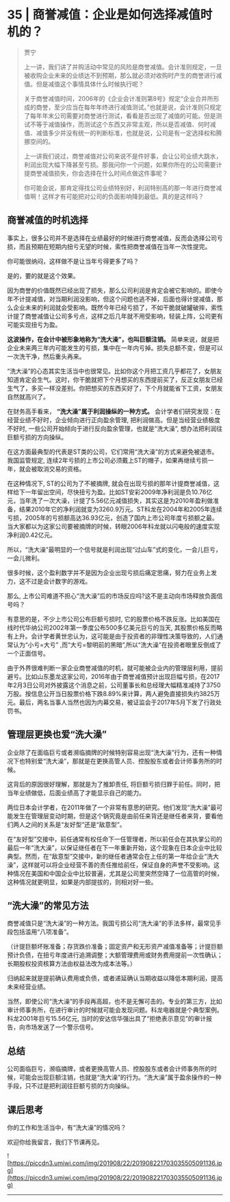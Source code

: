 # 35 | 商誉减值：企业是如何选择减值时机的？

> 贾宁
> 
> 上一讲，我们讲了并购活动中常见的风险是商誉减值。会计准则规定，一旦被收购企业未来的业绩达不到预期，那么就必须对收购时产生的商誉进行减值。但是减值这个事情具体什么时候执行呢？
> 
> 关于商誉减值时间，2006年的《企业会计准则第8号》规定“企业合并所形成的商誉，至少应当在每年年终进行减值测试。”也就是说，会计准则只规定了每年年末公司需要对商誉进行测试，看看是否出现了减值的可能。但是测试不等于减值操作，而测试这个东西又非常主观，所以是否减值、何时减值、减值多少并没有统一的判断标准，也就是说，公司是有一定选择权和腾挪空间的。
> 
> 上一讲我们说过，商誉减值对公司来说不是件好事，会让公司业绩大跳水，利润出现大幅下降甚至亏损。那我问你一个问题，如果你所在的公司需要计提商誉减值损失，你会选择在什么时间点做这件事呢？
> 
> 你可能会说，那肯定得找公司业绩特别好，利润特别高的那一年进行商誉减值啊！这样才有可能把对公司的负面影响降到最低。真的是这样吗？

## 商誉减值的时机选择

事实上，很多公司并不是选择在业绩最好的时候进行商誉减值，反而会选择公司亏损，而且预期在短期内扭亏无望的时候，索性把商誉减值在当年一次性提完。

你可能很纳闷，这样做不是让当年亏得更多了吗？

是的，要的就是这个效果。

因为商誉的价值既然已经出现了损失，那么公司利润是肯定会被它影响的。即使今年不计提减值，对当期利润没影响，但这个问题也逃不掉，后面也得计提减值，那么企业未来的利润就会受影响。既然今年已经亏损了，不如干脆就破罐破摔，索性计提了商誉减值让公司多亏点，这样之后几年就不用受影响，轻装上阵，公司更有可能实现扭亏为盈。

 **这波操作，在会计中被形象地称为“洗大澡”，也叫巨额注销。** 简单来说，就是把企业未来两三年内可能发生的亏损，集中在一年内亏掉。损失总额不变，但是可以一次洗干净，然后重头再来。

“洗大澡”的心态其实生活当中也很常见。比如你这个月把工资几乎都花了，女朋友知道肯定会生气。这时，你干脆就把下个月想买的东西提前买了，反正女朋友已经生气了，多买一样没差别。你把想买的东西买好了，下个月就能省下工资，女朋友自然就高兴了。

在财务高手看来， **“洗大澡”属于利润操纵的一种方式。** 会计学者们研究发现：在经营业绩不好时，企业倾向进行正向盈余管理, 把利润做高。但是当经营业绩极度不好时, 一些公司开始倾向于进行反向盈余管理，也就是“洗大澡”, 想办法把利润往巨额亏损的方向操纵。

在这方面最典型的代表是ST类的公司，它们常用“洗大澡”的方式来避免被退市。我国监管规定, 连续2年亏损的上市公司必须戴上ST的帽子，如果再继续亏损一年，就会被取消交易的资格。

在这种情况下, ST的公司为了不被摘牌, 就会在出现亏损的那年计提商誉减值，这样给下一年留出空间，尽快扭亏为盈。比如ST安彩2009年净利润是负10.76亿元，当年洗了一次大澡，计提了5.56亿元减值损失，其实这是为2010年盈利做准备，结果2010年它的净利润就变为3260.9万元。ST科龙在2004年和2005年连续亏损，2005年的亏损额高达36.93亿元，创造了国内上市公司年度亏损额之最。当大家都以为这家公司要被摘牌的时候，转眼2006年科龙就以闪电般的速度实现净利润0.42亿元。

所以，“洗大澡”最明显的一个信号就是利润出现“过山车”式的变化，一会儿巨亏，一会儿微利。

很多时候，这个盈利数字并不是因为企业出现亏损后痛定思痛，努力在业务上发力，这不过是会计数字的游戏。

那么, 上市公司难道不担心“洗大澡”后的市场反应吗?这不是主动向市场释放负面信号吗？

有意思的是，不少上市公司公布巨额亏损时, 它的股票价格不跌反涨。比如美国在线时代华纳公司2002年第一季度公布500多亿美元巨亏的当天, 其股票价格反而略有上升。会计学者黄世忠认为，这可能是由于投资者的非理性决策导致的，人们通常认为“小亏=大亏” ,而“大亏=黎明前的黑暗”,所以“洗大澡”在投资者眼里反倒成了一个正面信号。

由于外界很难判断一家企业商誉减值的时机，就可能被企业内的管理层利用，提前避亏。比如山东墨龙这家公司，2016年由于商誉减值预计出现巨幅亏损，在2017年2月3日公司对外披露这个消息之前，公司董事长和总经理大幅精准减持了3750万股。按信息公开当日股票价格下跌8.89%来计算，两人避免直接损失约3825万元。最后，两名当事人当然也因为内幕交易，被证监会于2017年5月下发了行政处罚书。

## 管理层更换也爱“洗大澡”

企业除了在面临巨亏或者濒临摘牌的时候特别容易出现“洗大澡”行为，还有一种情况下也特别爱“洗大澡”，那就是在更换高管人员、控股股东或者会计师事务所的时候。

这背后的原因很好理解，那就是为了推卸责任, 将巨额亏损归罪于前任。同时，把当年业绩做低，后面业绩高了才能显示自己的能力。

两位日本会计学者，在2011年做了一个非常有意思的研究。他们发现“洗大澡”最可能发生在管理层变动时期，但是这个锅究竟是由前任来背还是继任者来背，要看他们两人之间的关系是“友好型”还是“敌意型”。

在“友好型”交接中，前任通常有权任命下一任管理者，所以前任会在其执掌公司的最后一年“洗大澡”，以保证继任者在下一年重新开始，这个现象在日本企业中比较典型。然而，在“敌意型”交接中，新的继任者通常会在上任的第一年给企业“洗大澡”，这样就可以将企业经营不善的责任推给前任，保证自身的声誉不受影响。这种情况在美国和中国企业中比较普遍，尤其是公司里突然空降了一位高管的时候，这种情况就更明显，如果是内部提拔的，则相对好一些。

## “洗大澡”的常见方法

商誉减值只是“洗大澡”的一种方法。我国亏损公司“洗大澡”的手法多样，最常见手段包括滥用“八项准备”。

（计提巨额坏账准备；存货跌价准备；固定资产和无形资产减值准备等；计提巨额预计负债，在扭亏年度进行追溯调整；大额管理费用或财务费用提前一次性确认；长期股权投资核算方法由权益法改为成本法等。）

归纳起来就是提前确认费用或负债，或者递延确认当期收益以降低本期利润，提高未来经营业绩。

当然，即使公司“洗大澡”的手段再高超，也不是无懈可击的。专业的第三方，比如审计师事务所，在进行审计的时候就可能会发现问题。科龙电器就是个典型案例。科龙2001年巨亏15.56亿元, 当时的安达信华强出具了“拒绝表示意见”的审计报告，向市场发送了一个警示信号。

## 总结

公司面临巨亏，濒临摘牌，或者更换高管人员、控股股东或者会计师事务所的时候，可能会出现巨额注销，也就是“洗大澡”的行为。“洗大澡”属于盈余操作的一种手段，只不过是把利润往巨额亏损的方向操纵。

## 课后思考

你的工作和生活当中，有“洗大澡”的情况吗？

欢迎你给我留言，我们下节课再见。

![https://piccdn3.umiwi.com/img/201908/22/201908221703035505091136.jpg](https://piccdn3.umiwi.com/img/201908/22/201908221703035505091136.jpg)

---
